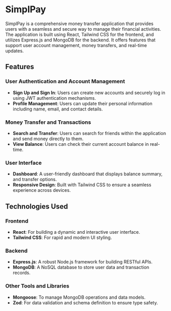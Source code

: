 # SimplPay

SimplPay is a comprehensive money transfer application that provides users with a seamless and secure way to manage their financial activities. The application is built using React, Tailwind CSS for the frontend, and utilizes Express.js and MongoDB for the backend. It offers features that support user account management, money transfers, and real-time updates.

## Features

### User Authentication and Account Management
- **Sign Up and Sign In**: Users can create new accounts and securely log in using JWT authentication mechanisms.
- **Profile Management**: Users can update their personal information including name, email, and contact details.

### Money Transfer and Transactions
- **Search and Transfer**: Users can search for friends within the application and send money directly to them.
- **View Balance**: Users can check their current account balance in real-time.


### User Interface
- **Dashboard**: A user-friendly dashboard that displays balance summary, and transfer options.
- **Responsive Design**: Built with Tailwind CSS to ensure a seamless experience across devices.

## Technologies Used

### Frontend
- **React**: For building a dynamic and interactive user interface.
- **Tailwind CSS**: For rapid and modern UI styling.

### Backend
- **Express.js**: A robust Node.js framework for building RESTful APIs.
- **MongoDB**: A NoSQL database to store user data and transaction records.

### Other Tools and Libraries
- **Mongoose**: To manage MongoDB operations and data models.
- **Zod**: For data validation and schema definition to ensure type safety.
